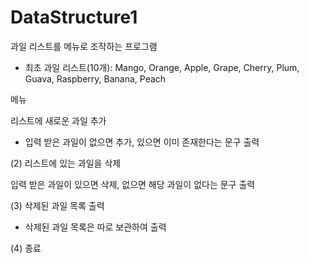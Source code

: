 # DataStructure1
과일 리스트를 메뉴로 조작하는 프로그램

- 최초 과일 리스트(10개):  Mango, Orange, Apple, Grape, Cherry, Plum, Guava, Raspberry, Banana, Peach

메뉴

리스트에 새로운 과일 추가

- 입력 받은 과일이 없으면 추가, 있으면 이미 존재한다는 문구 출력
  
(2) 리스트에 있는 과일을 삭제

입력 받은 과일이 있으면 삭제, 없으면 해당 과일이 없다는 문구 출력

(3) 삭제된 과일 목록 출력

- 삭제된 과일 목록은 따로 보관하여 출력
  
(4) 종료
